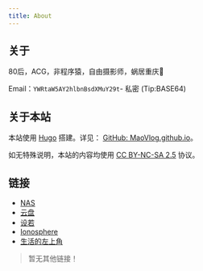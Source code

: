 ```yaml
---
title: About
---
```


## 关于

80后，ACG，非程序猿，自由摄影师，蜗居重庆🌴

Email：`YWRtaW5AY2hlbnBsdXMuY29t`- 私密 (Tip:BASE64)


## 关于本站

本站使用 [Hugo](https://gohugo.io/) 搭建。详见： [GitHub: MaoVlog.github.io](https://github.com/MaoVlog/Blog)。

如无特殊说明，本站的内容均使用 [CC BY-NC-SA 2.5](https://creativecommons.org/licenses/by-nc-sa/2.5/cn/) 协议。


## 链接

- [NAS](https://nas.chenplus.com/)
- [云盘](https://pan.maovlog.com/)
- [设若](https://sheruo.com/)
- [Ionosphere](https://blog.ionosphere.site/)
- [生活的左上角](https://bwskyer.com/)


> 暂无其他链接！
